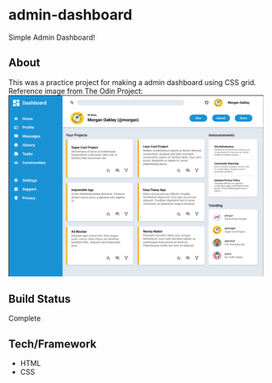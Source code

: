 # admin-dashboard
Simple Admin Dashboard! 
## About
This was a practice project for making a admin dashboard using CSS grid.  Reference image from The Odin Project:
![Reference image to copy from The Odin Project.](assets/odin-referance-image.png)
## Build Status
Complete
## Tech/Framework
- HTML
- CSS

